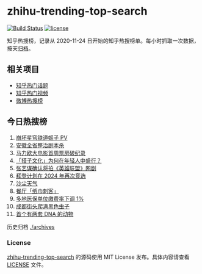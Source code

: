 # zhihu-trending-top-search

[![Build Status](https://github.com/justjavac/zhihu-trending-top-search/workflows/ci/badge.svg?branch=main)](https://github.com/justjavac/zhihu-trending-top-search/actions)
[![license](https://img.shields.io/github/license/justjavac/zhihu-trending-top-search)](https://github.com/justjavac/zhihu-trending-top-search/blob/main/LICENSE)

知乎热搜榜，记录从 2020-11-24 日开始的知乎热搜榜单。每小时抓取一次数据，按天[归档](./archives)。

## 相关项目

- [知乎热门话题](https://github.com/justjavac/zhihu-trending-hot-questions)
- [知乎热门视频](https://github.com/justjavac/zhihu-trending-hot-video)
- [微博热搜榜](https://github.com/justjavac/weibo-trending-hot-search)

## 今日热搜榜

<!-- BEGIN -->
<!-- 最后更新时间 Tue Apr 11 2023 14:09:33 GMT+0800 (China Standard Time) -->

1. [崩坏星穹铁道姬子 PV](https://www.zhihu.com/search?q=%E5%B4%A9%E5%9D%8F%E6%98%9F%E7%A9%B9%E9%93%81%E9%81%93%E5%A7%AC%E5%AD%90%20PV)
1. [安徽全省整治剧本杀](https://www.zhihu.com/search?q=%E5%AE%89%E5%BE%BD%E5%85%A8%E7%9C%81%E6%95%B4%E6%B2%BB%E5%89%A7%E6%9C%AC%E6%9D%80)
1. [马力欧大电影首周票房破纪录](https://www.zhihu.com/search?q=%E9%A9%AC%E5%8A%9B%E6%AC%A7%E5%A4%A7%E7%94%B5%E5%BD%B1%E9%A6%96%E5%91%A8%E7%A5%A8%E6%88%BF%E7%A0%B4%E7%BA%AA%E5%BD%95)
1. [「搭子文化」为何在年轻人中盛行？](https://www.zhihu.com/search?q=%E3%80%8C%E6%90%AD%E5%AD%90%E6%96%87%E5%8C%96%E3%80%8D%E4%B8%BA%E4%BD%95%E5%9C%A8%E5%B9%B4%E8%BD%BB%E4%BA%BA%E4%B8%AD%E7%9B%9B%E8%A1%8C%EF%BC%9F)
1. [张艺谋确认将拍《英雄联盟》网剧](https://www.zhihu.com/search?q=%E5%BC%A0%E8%89%BA%E8%B0%8B%E7%A1%AE%E8%AE%A4%E5%B0%86%E6%8B%8D%E3%80%8A%E8%8B%B1%E9%9B%84%E8%81%94%E7%9B%9F%E3%80%8B%E7%BD%91%E5%89%A7)
1. [拜登计划在 2024 年再次竞选](https://www.zhihu.com/search?q=%E6%8B%9C%E7%99%BB%E8%AE%A1%E5%88%92%E5%9C%A8%202024%20%E5%B9%B4%E5%86%8D%E6%AC%A1%E7%AB%9E%E9%80%89)
1. [沙尘天气](https://www.zhihu.com/search?q=%E6%B2%99%E5%B0%98%E5%A4%A9%E6%B0%94)
1. [餐厅「纸巾刺客」](https://www.zhihu.com/search?q=%E9%A4%90%E5%8E%85%E3%80%8C%E7%BA%B8%E5%B7%BE%E5%88%BA%E5%AE%A2%E3%80%8D)
1. [多地医保单位缴费率下调 1%](https://www.zhihu.com/search?q=%E5%A4%9A%E5%9C%B0%E5%8C%BB%E4%BF%9D%E5%8D%95%E4%BD%8D%E7%BC%B4%E8%B4%B9%E7%8E%87%E4%B8%8B%E8%B0%83%201%25)
1. [成都街头爬满黑色虫子](https://www.zhihu.com/search?q=%E6%88%90%E9%83%BD%E8%A1%97%E5%A4%B4%E7%88%AC%E6%BB%A1%E9%BB%91%E8%89%B2%E8%99%AB%E5%AD%90)
1. [首个有两套 DNA 的动物](https://www.zhihu.com/search?q=%E9%A6%96%E4%B8%AA%E6%9C%89%E4%B8%A4%E5%A5%97%20DNA%20%E7%9A%84%E5%8A%A8%E7%89%A9)

<!-- END -->

历史归档 [./archives](./archives)

### License

[zhihu-trending-top-search](https://github.com/justjavac/zhihu-trending-top-search) 的源码使用 MIT License
发布。具体内容请查看 [LICENSE](./LICENSE) 文件。
